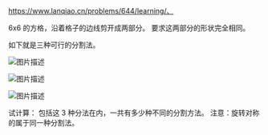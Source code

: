 https://www.lanqiao.cn/problems/644/learning/、



6x6 的方格，沿着格子的边线剪开成两部分。 要求这两部分的形状完全相同。

如下就是三种可行的分割法。

![图片描述](https://doc.shiyanlou.com/courses/uid1580206-20210317-1615964222859)

![图片描述](https://doc.shiyanlou.com/courses/uid1580206-20210317-1615964217192)

![图片描述](https://doc.shiyanlou.com/courses/uid1580206-20210317-1615964210676)

试计算： 包括这 3 种分法在内，一共有多少种不同的分割方法。 注意：旋转对称的属于同一种分割法。